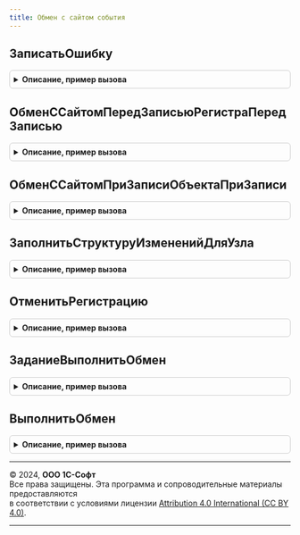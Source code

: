 ```yaml
---
title: Обмен с сайтом события
---
```



## ЗаписатьОшибку
<details style="margin: 1em 0; padding: 0.5em; border: 1px solid #ccc; border-radius: 6px;">

<summary style="font-weight: bold; cursor: pointer;">Описание, пример вызова</summary>

```bsl

Процедура ЗаписатьОшибку(ТекстСообщения, УзелОбмена) Экспорт
```

Пример вызова
```bsl
ОбменССайтомСобытия.ЗаписатьОшибку(ТекстСообщения, УзелОбмена) 
```
</details>

## ОбменССайтомПередЗаписьюРегистраПередЗаписью
<details style="margin: 1em 0; padding: 0.5em; border: 1px solid #ccc; border-radius: 6px;">

<summary style="font-weight: bold; cursor: pointer;">Описание, пример вызова</summary>

```bsl

// Обработчик подписки на событие "ОбменССайтомПередЗаписьюРегистра".
// Выполняет регистрацию изменений для узлов плана обмена с сайтом.
//
Процедура ОбменССайтомПередЗаписьюРегистраПередЗаписью(Источник, Отказ, Замещение) Экспорт
```

Пример вызова
```bsl
ОбменССайтомСобытия.ОбменССайтомПередЗаписьюРегистраПередЗаписью(Источник, Отказ, Замещение) 
```
</details>

## ОбменССайтомПриЗаписиОбъектаПриЗаписи
<details style="margin: 1em 0; padding: 0.5em; border: 1px solid #ccc; border-radius: 6px;">

<summary style="font-weight: bold; cursor: pointer;">Описание, пример вызова</summary>

```bsl

// Обработчик подписки на событие "ОбменССайтомПриЗаписиСправочника".
// Выполняет регистрацию изменений для узлов плана обмена с сайтом.
//
Процедура ОбменССайтомПриЗаписиОбъектаПриЗаписи(Источник, Отказ) Экспорт
```

Пример вызова
```bsl
ОбменССайтомСобытия.ОбменССайтомПриЗаписиОбъектаПриЗаписи(Источник, Отказ) 
```
</details>

## ЗаполнитьСтруктуруИзмененийДляУзла
<details style="margin: 1em 0; padding: 0.5em; border: 1px solid #ccc; border-radius: 6px;">

<summary style="font-weight: bold; cursor: pointer;">Описание, пример вызова</summary>

```bsl

// Записывает в структуру ссылки на измененные объекты по узлу плана обмена.
//
// Параметры:
//  УзелПланаОбмена - планОбменаСсылка - узел плана обмена "Обмен с сайтом".
//  СтруктураВозврата - структура - зарегистрированные объекты для обмена.
//
Процедура ЗаполнитьСтруктуруИзмененийДляУзла(УзелПланаОбмена, СтруктураВозврата) Экспорт
```

Пример вызова
```bsl
ОбменССайтомСобытия.ЗаполнитьСтруктуруИзмененийДляУзла(УзелПланаОбмена, СтруктураВозврата) 
```
</details>

## ОтменитьРегистрацию
<details style="margin: 1em 0; padding: 0.5em; border: 1px solid #ccc; border-radius: 6px;">

<summary style="font-weight: bold; cursor: pointer;">Описание, пример вызова</summary>

```bsl

// Удаляет регистрацию у тех заказов, которые были загружены с сайта
//
Процедура ОтменитьРегистрацию(ЗаказСсылка) Экспорт
```

Пример вызова
```bsl
ОбменССайтомСобытия.ОтменитьРегистрацию(ЗаказСсылка) 
```
</details>

## ЗаданиеВыполнитьОбмен
<details style="margin: 1em 0; padding: 0.5em; border: 1px solid #ccc; border-radius: 6px;">

<summary style="font-weight: bold; cursor: pointer;">Описание, пример вызова</summary>

```bsl

// Выполняет запуск обмена с сайтом из регламентного задания.
//
// Параметры:
//  КодУзлаОбмена		- строка с кодом узла плана обмена.
Процедура ЗаданиеВыполнитьОбмен(КодУзлаОбмена) Экспорт
```

Пример вызова
```bsl
ОбменССайтомСобытия.ЗаданиеВыполнитьОбмен(КодУзлаОбмена) 
```
</details>

## ВыполнитьОбмен
<details style="margin: 1em 0; padding: 0.5em; border: 1px solid #ccc; border-radius: 6px;">

<summary style="font-weight: bold; cursor: pointer;">Описание, пример вызова</summary>

```bsl

// Запускает процедуру обмена с сайтом.
// Параметры
//  УзелОбмена - Ссылка на план обмена с сайтом.
//  РежимЗапускаОбмена - строка - поясняющая был ли обмен запущен интерактивно
//						или через регл. задание.
//  ВыгружатьТолькоИзменения - Булево - определяет будут выгружаться все данные
// 						или только зарегистрированные.
Процедура ВыполнитьОбмен(УзелОбмена, РежимЗапускаОбмена, ВыгружатьТолькоИзменения = Истина, ПараметрыОбновления = Неопределено) Экспорт
```

Пример вызова
```bsl
ОбменССайтомСобытия.ВыполнитьОбмен(УзелОбмена, РежимЗапускаОбмена, ВыгружатьТолькоИзменения, ПараметрыОбновления);
```
</details>

---

© 2024, **ООО 1С-Софт**  
Все права защищены. Эта программа и сопроводительные материалы предоставляются  
в соответствии с условиями лицензии [Attribution 4.0 International (CC BY 4.0)](https://creativecommons.org/licenses/by/4.0/legalcode).

---
